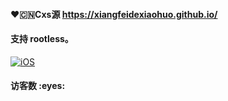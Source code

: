 #### ❤🇨🇳Cxs源 https://xiangfeidexiaohuo.github.io/

#### 支持 rootless。

[![iOS](https://img.shields.io/badge/Cxs源-f13232?style=flat-square&logo=apple&logoColor=ffffff)](https://t.me/+bNEabpjEYRsxNDll)

<h4 align="left">访客数 :eyes:</h4>
